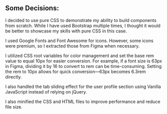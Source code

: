 ## Some Decisions:

I decided to use pure CSS to demonstrate my ability to build components from scratch. 
While I have used Bootstrap multiple times, I thought it would be better to showcase my skills with pure CSS in this case.

I used Google Fonts and Font Awesome for icons. 
However, some icons were premium, so I extracted those from Figma when necessary.

I utilized CSS root variables for color management and set the base rem value to equal 10px for easier conversion. 
For example, if a font size is 63px in Figma, dividing it by 16 to convert to rem can be time-consuming. 
Setting the rem to 10px allows for quick conversion—63px becomes 6.3rem directly.

I also handled the tab sliding effect for the user profile section using Vanilla JavaScript instead of relying on jQuery.

I also minified the CSS and HTML files to improve performance and reduce file size.